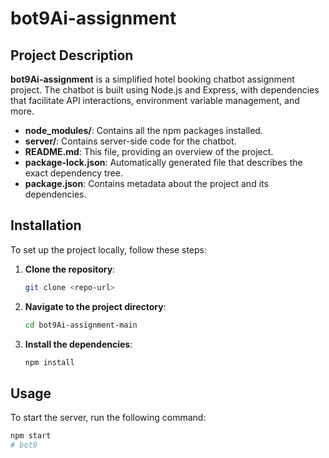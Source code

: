 # bot9Ai-assignment

## Project Description

**bot9Ai-assignment** is a simplified hotel booking chatbot assignment project. The chatbot is built using Node.js and Express, with dependencies that facilitate API interactions, environment variable management, and more.

- **node_modules/**: Contains all the npm packages installed.
- **server/**: Contains server-side code for the chatbot.
- **README.md**: This file, providing an overview of the project.
- **package-lock.json**: Automatically generated file that describes the exact dependency tree.
- **package.json**: Contains metadata about the project and its dependencies.

## Installation

To set up the project locally, follow these steps:

1. **Clone the repository**:
    ```sh
    git clone <repo-url>
    ```

2. **Navigate to the project directory**:
    ```sh
    cd bot9Ai-assignment-main
    ```

3. **Install the dependencies**:
    ```sh
    npm install
    ```

## Usage

To start the server, run the following command:

```sh
npm start
# bot9
